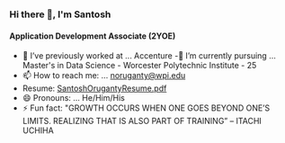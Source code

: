 ### Hi there 👋, I'm Santosh
#### Application Development Associate (2YOE)




- 🔭 I’ve previously worked at ... Accenture
-🌱 I’m currently pursuing ... Master's in Data Science - Worcester Polytechnic Institute - 25
- 📫 How to reach me: ... noruganty@wpi.edu
- Resume: [SantoshOrugantyResume.pdf](https://github.com/santhoshraghu/santhoshraghu/files/15206096/SantoshOrugantyResume.pdf)
- 😄 Pronouns: ... He/Him/His
- ⚡ Fun fact: "GROWTH OCCURS WHEN ONE GOES BEYOND ONE’S LIMITS. REALIZING THAT IS ALSO PART OF TRAINING” – ITACHI UCHIHA
  
